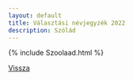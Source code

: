 ```yaml
---
layout: default
title: Választási névjegyzék 2022
description: Szólád
---
```


{% include Szoolaad.html %}

[Vissza](./)